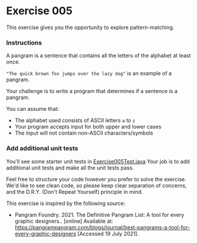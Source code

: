 # Exercise 005

This exercise gives you the opportunity to explore pattern-matching.

### Instructions
A pangram is a sentence that contains all the letters of the alphabet at least once.

`"The quick brown fox jumps over the lazy dog"` is an example of a pangram.

Your challenge is to write a program that determines if a sentence is a pangram.

You can assume that:

- The alphabet used consists of ASCII letters `a` to `z`
- Your program accepts input for both upper and lower cases
- The input will not contain non-ASCII characters/symbols

### Add additional unit tests
You'll see some starter unit tests in [Exercise005Test.java](../src/test/java/com/techreturners/exercise005/Exercise005Test.java)
Your job is to add additional unit tests and make all the unit tests pass.

Feel free to structure your code however you prefer to solve the exercise.
We'd like to see clean code, so please keep clear separation of concerns, and the D.R.Y. (Don't Repeat Yourself) principle in mind.

This exercise is inspired by the following source:
- Pangram Foundry. 2021. The Definitive Pangram List: A tool for every graphic designers.. [online] Available at: <https://pangrampangram.com/blogs/journal/best-pangrams-a-tool-for-every-graphic-designers> [Accessed 19 July 2021].